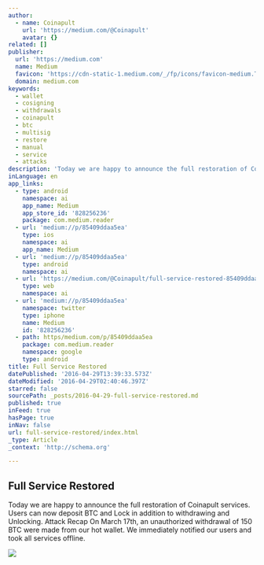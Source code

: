 ```yaml
---
author:
  - name: Coinapult
    url: 'https://medium.com/@Coinapult'
    avatar: {}
related: []
publisher:
  url: 'https://medium.com'
  name: Medium
  favicon: 'https://cdn-static-1.medium.com/_/fp/icons/favicon-medium.TAS6uQ-Y7kcKgi0xjcYHXw.ico'
  domain: medium.com
keywords:
  - wallet
  - cosigning
  - withdrawals
  - coinapult
  - btc
  - multisig
  - restore
  - manual
  - service
  - attacks
description: 'Today we are happy to announce the full restoration of Coinapult services. Users can now deposit BTC and Lock in addition to withdrawing and Unlocking. Attack Recap On March 17th, an unauthorized withdrawal of 150 BTC were made from our hot wallet. We immediately notified our users and took all services offline.'
inLanguage: en
app_links:
  - type: android
    namespace: ai
    app_name: Medium
    app_store_id: '828256236'
    package: com.medium.reader
  - url: 'medium://p/85409ddaa5ea'
    type: ios
    namespace: ai
    app_name: Medium
  - url: 'medium://p/85409ddaa5ea'
    type: android
    namespace: ai
  - url: 'https://medium.com/@Coinapult/full-service-restored-85409ddaa5ea'
    type: web
    namespace: ai
  - url: 'medium://p/85409ddaa5ea'
    namespace: twitter
    type: iphone
    name: Medium
    id: '828256236'
  - path: https/medium.com/p/85409ddaa5ea
    package: com.medium.reader
    namespace: google
    type: android
title: Full Service Restored
datePublished: '2016-04-29T13:39:33.573Z'
dateModified: '2016-04-29T02:40:46.397Z'
starred: false
sourcePath: _posts/2016-04-29-full-service-restored.md
published: true
inFeed: true
hasPage: true
inNav: false
url: full-service-restored/index.html
_type: Article
_context: 'http://schema.org'

---
```

<article style=""><h1>Full Service Restored</h1><p>Today we are happy to announce the full restoration of Coinapult services. Users can now deposit BTC and Lock in addition to withdrawing and Unlocking. Attack Recap On March 17th, an unauthorized withdrawal of 150 BTC were made from our hot wallet. We immediately notified our users and took all services offline.</p><img src="https://cdn-images-1.medium.com/max/800/1*NGwxqlKNFnMI8R-kKvVR0A.png" /></article>
